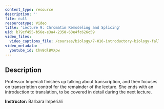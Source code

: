 ```yaml
---
content_type: resource
description: ''
file: null
resourcetype: Video
title: 'Lecture 9: Chromatin Remodeling and Splicing'
uid: b79cf455-b56e-e3a4-2358-63e4fc626c59
video_files:
  video_captions_file: /courses/biology/7-016-introductory-biology-fall-2018/lecture-videos/lecture-9-chromatin-remodeling-and-splicing/Chv8dlBVXpw.vtt
video_metadata:
  youtube_id: Chv8dlBVXpw
---
```


Description
-----------

Professor Imperiali finishes up talking about transcription, and then focuses on transcription control for the remainder of the lecture. She ends with an introduction to translation, to be covered in detail during the next lecture.

**Instructor:** Barbara Imperiali